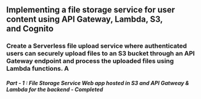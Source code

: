 ## Implementing a file storage service for user content using API Gateway, Lambda, S3, and Cognito

### Create a Serverless file upload service where **authenticated** users can securely upload files to an S3 bucket through an API Gateway endpoint and process the uploaded files using Lambda functions. A

##### Part - 1 : File Storage Service Web app hosted in S3 and API Gatweay & Lambda for the backend    -  *Completed*
    

  

